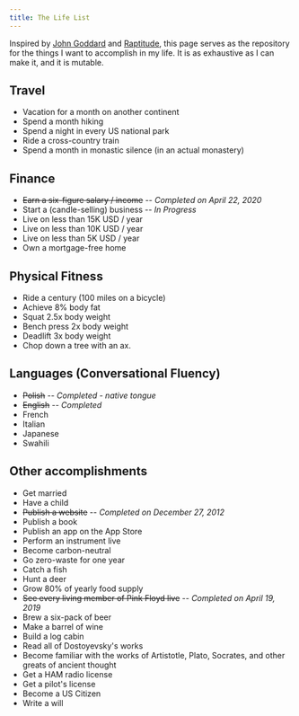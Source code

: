 ```yaml
---
title: The Life List
---
```


Inspired by [John Goddard](https://johngoddard.info/life_list.htm) and [Raptitude](https://www.raptitude.com/2009/09/the-list/), this page serves as the repository for the things I want to accomplish in my life. It is as exhaustive as I can make it, and it is mutable.

## Travel

- Vacation for a month on another continent
- Spend a month hiking
- Spend a night in every US national park
- Ride a cross-country train
- Spend a month in monastic silence (in an actual monastery)

## Finance

- ~~Earn a six-figure salary / income~~ -- _Completed on April 22, 2020_
- Start a (candle-selling) business -- _In Progress_
- Live on less than 15K USD / year
- Live on less than 10K USD / year
- Live on less than 5K USD / year
- Own a mortgage-free home
<!-- - Become financially independent -->

## Physical Fitness

- Ride a century (100 miles on a bicycle)
- Achieve 8% body fat
- Squat 2.5x body weight
- Bench press 2x body weight
- Deadlift 3x body weight
- Chop down a tree with an ax.

## Languages (Conversational Fluency)

- ~~Polish~~ -- _Completed - native tongue_
- ~~English~~ -- _Completed_
- French
- Italian
- Japanese
- Swahili

## Other accomplishments

- Get married
- Have a child
- ~~Publish a website~~ -- _Completed on December 27, 2012_
- Publish a book
- Publish an app on the App Store
- Perform an instrument live
- Become carbon-neutral
- Go zero-waste for one year
- Catch a fish
- Hunt a deer
- Grow 80% of yearly food supply
- ~~See every living member of Pink Floyd live~~ -- _Completed on April 19, 2019_
- Brew a six-pack of beer
- Make a barrel of wine
- Build a log cabin
- Read all of Dostoyevsky's works
- Become familiar with the works of Artistotle, Plato, Socrates, and other greats of ancient thought
- Get a HAM radio license
- Get a pilot's license
- Become a US Citizen
- Write a will

